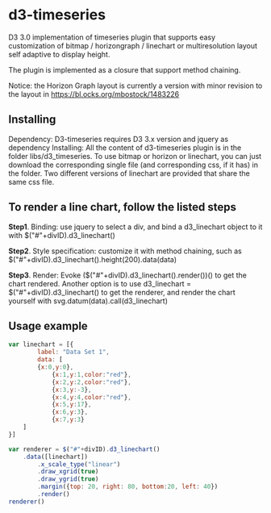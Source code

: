 # d3-timeseries

D3 3.0 implementation of timeseries plugin that supports easy customization of bitmap / horizongraph / linechart or multiresolution layout self adaptive to display height. 

The plugin is implemented as a closure that support method chaining.

Notice: the Horizon Graph layout is currently a version with minor revision to the layout in https://bl.ocks.org/mbostock/1483226

## Installing

Dependency: D3-timeseries requires D3 3.x version and jquery as dependency
Installing: All the content of d3-timeseries plugin is in the folder libs/d3_timeseries. To use bitmap or horizon or linechart, you can just download the corresponding single file (and corresponding css, if it has) in the folder. Two different versions of linechart are provided that share the same css file.

## To render a line chart, follow the listed steps

**Step1**. Binding: use jquery to select a div, and bind a d3_linechart object to it with $("#"+divID).d3_linechart()

**Step2**. Style specification: customize it with method chaining, such as $("#"+divID).d3_linechart().height(200).data(data)

**Step3**. Render: Evoke ($("#"+divID).d3_linechart().render())() to get the chart rendered. Another option is to use d3_linechart = $("#"+divID).d3_linechart() to get the renderer, and render the chart yourself with svg.datum(data).call(d3_linechart)

## Usage example
```js
var linechart = [{   
        label: "Data Set 1", 
        data: [
		{x:0,y:0},
	    	{x:1,y:1,color:"red"},
	    	{x:2,y:2,color:"red"},
	    	{x:3,y:-3},
	    	{x:4,y:4,color:"red"},
	    	{x:5,y:17},
	    	{x:6,y:3},
	    	{x:7,y:3}
	]
}]

var renderer = $("#"+divID).d3_linechart()
	.data([linechart])
        .x_scale_type("linear")
        .draw_xgrid(true)
        .draw_ygrid(true)
        .margin({top: 20, right: 80, bottom:20, left: 40})
        .render()
renderer()
```
